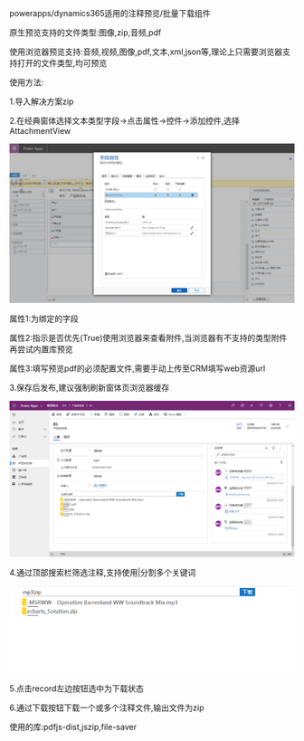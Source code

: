 powerapps/dynamics365适用的注释预览/批量下载组件

原生预览支持的文件类型:图像,zip,音频,pdf

使用浏览器预览支持:音频,视频,图像,pdf,文本,xml,json等,理论上只需要浏览器支持打开的文件类型,均可预览

使用方法:

  1.导入解决方案zip
  
  2.在经典窗体选择文本类型字段->点击属性->控件->添加控件,选择AttachmentView
  
   ![Image text](https://github.com/QNMF1234/AttachmentView/blob/master/%E6%95%99%E7%A8%8B%E5%9B%BE%E5%83%8F/1.png)
  
   属性1:为绑定的字段
  
   属性2:指示是否优先(True)使用浏览器来查看附件,当浏览器有不支持的类型附件再尝试内置库预览
  
   属性3:填写预览pdf的必须配置文件,需要手动上传至CRM填写web资源url
  
  3.保存后发布,建议强制刷新窗体页浏览器缓存
  
  ![Image text](https://github.com/QNMF1234/AttachmentView/blob/master/%E6%95%99%E7%A8%8B%E5%9B%BE%E5%83%8F/2.png)
  
  4.通过顶部搜索栏筛选注释,支持使用|分割多个关键词
  
  ![Image text](https://github.com/QNMF1234/AttachmentView/blob/master/%E6%95%99%E7%A8%8B%E5%9B%BE%E5%83%8F/3.png)
  
  5.点击record左边按钮选中为下载状态
  
  6.通过下载按钮下载一个或多个注释文件,输出文件为zip
  

使用的库:pdfjs-dist,jszip,file-saver
